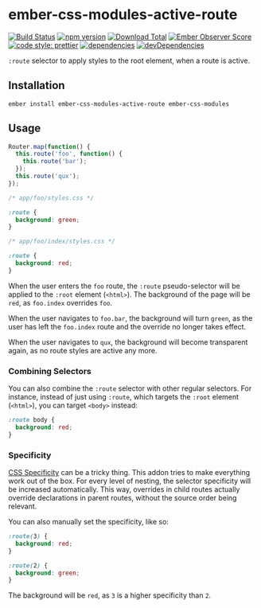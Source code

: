 # ember-css-modules-active-route

[![Build Status](https://travis-ci.org/buschtoens/ember-css-modules-active-route.svg)](https://travis-ci.org/buschtoens/ember-css-modules-active-route)
[![npm version](https://badge.fury.io/js/ember-css-modules-active-route.svg)](http://badge.fury.io/js/ember-css-modules-active-route)
[![Download Total](https://img.shields.io/npm/dt/ember-css-modules-active-route.svg)](http://badge.fury.io/js/ember-css-modules-active-route)
[![Ember Observer Score](https://emberobserver.com/badges/ember-css-modules-active-route.svg)](https://emberobserver.com/addons/ember-css-modules-active-route)
[![code style: prettier](https://img.shields.io/badge/code_style-prettier-ff69b4.svg)](https://github.com/prettier/prettier)
[![dependencies](https://img.shields.io/david/buschtoens/ember-css-modules-active-route.svg)](https://david-dm.org/buschtoens/ember-css-modules-active-route)
[![devDependencies](https://img.shields.io/david/dev/buschtoens/ember-css-modules-active-route.svg)](https://david-dm.org/buschtoens/ember-css-modules-active-route)

`:route` selector to apply styles to the root element, when a route is active.

## Installation

```
ember install ember-css-modules-active-route ember-css-modules
```

## Usage

```ts
Router.map(function() {
  this.route('foo', function() {
    this.route('bar');
  });
  this.route('qux');
});
```

```css
/* app/foo/styles.css */

:route {
  background: green;
}
```

```css
/* app/foo/index/styles.css */

:route {
  background: red;
}
```

When the user enters the `foo` route, the `:route` pseudo-selector will be
applied to the `:root` element (`<html>`). The background of the page will be
`red`, as `foo.index` overrides `foo`.

When the user navigates to `foo.bar`, the background will turn `green`, as the
user has left the `foo.index` route and the override no longer takes effect.

When the user navigates to `qux`, the background will become transparent again,
as no route styles are active any more.

### Combining Selectors

You can also combine the `:route` selector with other regular selectors. For
instance, instead of just using `:route`, which targets the `:root` element
(`<html>`), you can target `<body>` instead:

```css
:route body {
  background: red;
}
```

### Specificity

[CSS Specificity](https://developer.mozilla.org/en-US/docs/Web/CSS/Specificity)
can be a tricky thing. This addon tries to make everything work out of the box.
For every level of nesting, the selector specificity will be increased
automatically. This way, overrides in child routes actually override
declarations in parent routes, without the source order being relevant.

You can also manually set the specificity, like so:

```css
:route(3) {
  background: red;
}

:route(2) {
  background: green;
}
```

The background will be `red`, as `3` is a higher specificity than `2`.
